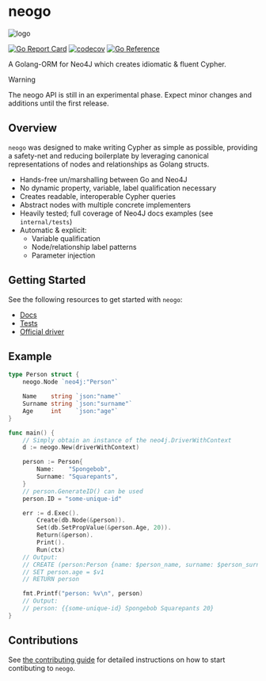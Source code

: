 # neogo

![logo](https://i.imgur.com/4bK7CqC.png)

[![Go Report Card](https://goreportcard.com/badge/github.com/rlch/neogo)](https://goreportcard.com/report/github.com/rlch/neogo) [![codecov](https://codecov.io/gh/rlch/neogo/branch/main/graph/badge.svg?token=K1NYHBQD1A)](https://codecov.io/gh/rlch/neogo) [![Go Reference](https://pkg.go.dev/badge/github.com/rlch/neogo.svg)](https://pkg.go.dev/github.com/rlch/neogo)

A Golang-ORM for Neo4J which creates idiomatic & fluent Cypher.

> [!WARNING]
> The neogo API is still in an experimental phase. Expect minor changes and
> additions until the first release.


## Overview

`neogo` was designed to make writing Cypher as simple as possible, providing a
safety-net and reducing boilerplate by leveraging canonical representations of
nodes and relationships as Golang structs. 

- Hands-free un/marshalling between Go and Neo4J
- No dynamic property, variable, label qualification necessary
- Creates readable, interoperable Cypher queries
- Abstract nodes with multiple concrete implementers
- Heavily tested; full coverage of Neo4J docs examples (see `internal/tests`)
- Automatic & explicit:
    - Variable qualification
    - Node/relationship label patterns
    - Parameter injection

## Getting Started

See the following resources to get started with `neogo`:

- [Docs](https://pkg.go.dev/github.com/rlch/neogo)
- [Tests](https://github.com/rlch/neogo/tree/main/internal/tests)
- [Official driver](https://github.com/neo4j/neo4j-go-driver)


## Example


```go
type Person struct {
	neogo.Node `neo4j:"Person"`

	Name    string `json:"name"`
	Surname string `json:"surname"`
	Age     int    `json:"age"`
}

func main() {
    // Simply obtain an instance of the neo4j.DriverWithContext
    d := neogo.New(driverWithContext)

    person := Person{
        Name:    "Spongebob",
        Surname: "Squarepants",
    }
    // person.GenerateID() can be used
    person.ID = "some-unique-id"

    err := d.Exec().
        Create(db.Node(&person)).
        Set(db.SetPropValue(&person.Age, 20)).
        Return(&person).
        Print().
        Run(ctx)
    // Output:
    // CREATE (person:Person {name: $person_name, surname: $person_surname})
    // SET person.age = $v1
    // RETURN person

    fmt.Printf("person: %v\n", person)
    // Output:
	// person: {{some-unique-id} Spongebob Squarepants 20}
}
```


## Contributions

See [the contributing guide](CONTRIBUTING.md) for detailed instructions on how to start contibuting to `neogo`.
